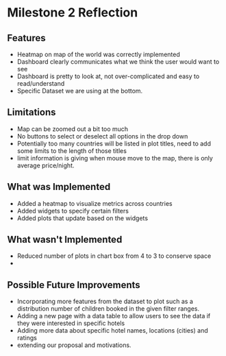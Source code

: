 # Milestone 2 Reflection

## Features 

- Heatmap on map of the world was correctly implemented
- Dashboard clearly communicates what we think the user would want to see
- Dashboard is pretty to look at, not over-complicated and easy to
  read/understand
- Specific Dataset we are using at the bottom. 

## Limitations

- Map can be zoomed out a bit too much
- No buttons to select or deselect all options in the drop down
- Potentially too many countries will be listed in plot titles, need to add some
  limits to the length of those titles
- limit information is giving when mouse move to the map, there is only average price/night.

## What was Implemented

- Added a heatmap to visualize metrics across countries
- Added widgets to specify certain filters
- Added plots that update based on the widgets

## What wasn't Implemented

- Reduced number of plots in chart box from 4 to 3 to conserve space
- 

## Possible Future Improvements

- Incorporating more features from the dataset to plot such as a distribution 
  number of children booked in the given filter ranges.
- Adding a new page with a data table to allow users to see the data if they
  were interested in specific hotels
- Adding more data about specific hotel names, locations (cities) and ratings
- extending our proposal and motivations.
  
